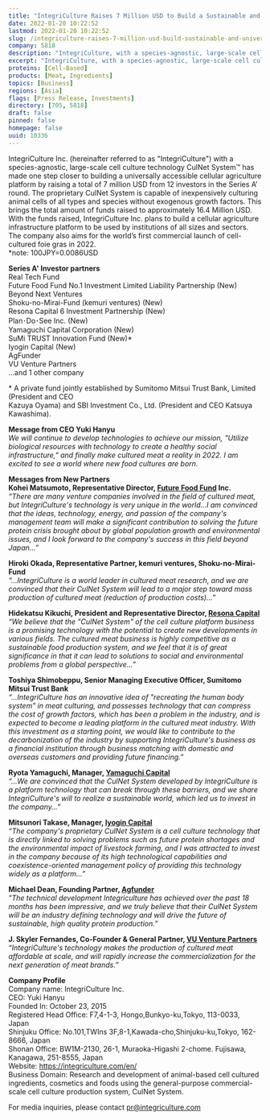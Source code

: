 ```yaml
---
title: "IntegriCulture Raises 7 Million USD to Build a Sustainable and Universally Accessible Cellular Agriculture Infrastructure"
date: 2022-01-20 10:22:52
lastmod: 2022-01-20 10:22:52
slug: /integriculture-raises-7-million-usd-build-sustainable-and-universally-accessible-cellular
company: 5818
description: "IntegriCulture, with a species-agnostic, large-scale cell culture technology CulNet System, is one step closer to building a universally accessible cellular agriculture platform after raising a total of 7 million USD from 12 investors in a Series A round. The company also aims for the world’s first commercial launch of cell-cultured foie gras in 2022."
excerpt: "IntegriCulture, with a species-agnostic, large-scale cell culture technology CulNet System, is one step closer to building a universally accessible cellular agriculture platform after raising a total of 7 million USD from 12 investors in a Series A round. The company also aims for the world’s first commercial launch of cell-cultured foie gras in 2022."
proteins: [Cell-Based]
products: [Meat, Ingredients]
topics: [Business]
regions: [Asia]
flags: [Press Release, Investments]
directory: [705, 5818]
draft: false
pinned: false
homepage: false
uuid: 10336
---
```

<p>IntegriCulture Inc. (hereinafter referred to as "IntegriCulture") with a species-agnostic, large-scale cell culture technology CulNet System™ has made one step closer to building a universally accessible cellular agriculture platform by raising a total of 7 million USD from 12 investors in the Series A’ round. The proprietary CulNet System is capable of inexpensively culturing animal cells of all types and species without exogenous growth factors. This brings the total amount of funds raised to approximately 16.4 Million USD. With the funds raised, IntegriCulture Inc. plans to build a cellular agriculture infrastructure platform to be used by institutions of all sizes and sectors. The company also aims for the world’s first commercial launch of cell-cultured foie gras in 2022.<br />
*note: 100JPY=0.0086USD</p>
<p><strong>Series A' Investor partners</strong><br />
Real Tech Fund<br />
Future Food Fund No.1 Investment Limited Liability Partnership (New)<br />
Beyond Next Ventures<br />
Shoku-no-Mirai-Fund (kemuri ventures) (New)<br />
Resona Capital 6 Investment Partnership (New)<br />
Plan･Do･See Inc. (New)<br />
Yamaguchi Capital Corporation (New)<br />
SuMi TRUST Innovation Fund (New)*<br />
Iyogin Capital (New)<br />
AgFunder<br />
VU Venture Partners<br />
…and 1 other company</p>
<p>* A private fund jointly established by Sumitomo Mitsui Trust Bank, Limited (President and CEO<br />
Kazuya Oyama) and SBI Investment Co., Ltd. (President and CEO Katsuya Kawashima).</p>
<p><strong>Message from CEO Yuki Hanyu</strong><br />
<em>We will continue to develop technologies to achieve our mission, "Utilize biological resources with technology to create a healthy social infrastructure," and finally make cultured meat a reality in 2022. I am excited to see a world where new food cultures are born.</em></p>
<p><strong>Messages from New Partners</strong><br />
<strong>Kohei Matsumoto, Representative Director, <a href="https://futurefoodfund.co.jp/en">Future Food Fund</a> Inc.</strong><br />
<em>“There are many venture companies involved in the field of cultured meat, but IntegriCulture's technology is very unique in the world…I am convinced that the ideas, technology, energy, and passion of the company's management team will make a significant contribution to solving the future protein crisis brought about by global population growth and environmental issues, and I look forward to the company's success in this field beyond Japan…”</em></p>
<p><strong>Hiroki Okada, Representative Partner, kemuri ventures, Shoku-no-Mirai-Fund</strong><br />
<em>“...IntegriCulture is a world leader in cultured meat research, and we are convinced that their CulNet System will lead to a major step toward mass production of cultured meat (reduction of production costs)...”</em></p>
<p><strong>Hidekatsu Kikuchi, President and Representative Director, <a href="https://www.resona-gr.co.jp/resonacapital/index.html">Resona Capital</a></strong><br />
<em>“We believe that the "CulNet System" of the cell culture platform business is a promising technology with the potential to create new developments in various fields. The cultured meat business is highly competitive as a sustainable food production system, and we feel that it is of great significance in that it can lead to solutions to social and environmental problems from a global perspective…”</em></p>
<p><strong>Toshiya Shimobeppu, Senior Managing Executive Officer, Sumitomo Mitsui Trust Bank</strong><br />
<em>“...IntegriCulture has an innovative idea of "recreating the human body system" in meat culturing, and possesses technology that can compress the cost of growth factors, which has been a problem in the industry, and is expected to become a leading platform in the cultured meat industry. With this investment as a starting point, we would like to contribute to the decarbonization of the industry by supporting IntegriCulture's business as a financial institution through business matching with domestic and overseas customers and providing future financing.”</em></p>
<p><strong>Ryota Yamaguchi, Manager, <a href="http://yamaguchi-capital.co.jp/">Yamaguchi Capital</a></strong><br />
<em>“...We are convinced that the CulNet System developed by IntegriCulture is a platform technology that can break through these barriers, and we share IntegriCulture's will to realize a sustainable world, which led us to invest in the company…”</em></p>
<p><strong>Mitsunori Takase, Manager, <a href="https://www.iyo-capital.co.jp/">Iyogin Capital</a></strong><br />
<em>“The company's proprietary CulNet System is a cell culture technology that is directly linked to solving problems such as future protein shortages and the environmental impact of livestock farming, and I was attracted to invest in the company because of its high technological capabilities and coexistence-oriented management policy of providing this technology widely as a platform…”</em></p>
<p><strong>Michael Dean, Founding Partner, <a href="https://agfunder.com/">Agfunder</a></strong><br />
<em>"The technical development Integriculture has achieved over the past 18 months has been impressive, and we truly believe that their CulNet System will be an industry defining technology and will drive the future of sustainable, high quality protein production.”</em></p>
<p><strong>J. Skyler Fernandes, Co-Founder & General Partner, <a href="https://www.vuventurepartners.com/">VU Venture Partners</a></strong><br />
<em>“IntegriCulture's technology makes the production of cultured meat affordable at scale, and will rapidly increase the commercialization for the next generation of meat brands.”</em></p>
<p><strong>Company Profile</strong><br />
Company name: IntegriCulture Inc.<br />
CEO: Yuki Hanyu<br />
Founded In: October 23, 2015<br />
Registered Head Office: F7,4-1-3, Hongo,Bunkyo-ku,Tokyo, 113-0033, Japan<br />
Shinjuku Office: No.101,TWIns 3F,8-1,Kawada-cho,Shinjuku-ku,Tokyo, 162-8666, Japan<br />
Shonan Office: BW1M-2130, 26-1, Muraoka-Higashi 2-chome. Fujisawa, Kanagawa, 251-8555, Japan<br />
Website: <a href="https://integriculture.com/en/">https://integriculture.com/en/</a><br />
Business Domain: Research and development of animal-based cell cultured ingredients, cosmetics and foods using the general-purpose commercial-scale cell culture production system, CulNet System.</p>
<p>For media inquiries, please contact <a href="mailto:pr@integriculture.com">pr@integriculture.com</a></p>
